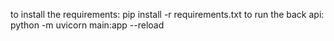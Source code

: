 to install the requirements: pip install -r requirements.txt
to run the back api: python -m uvicorn main:app --reload
